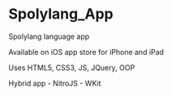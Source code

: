 # Spolylang_App
Spolylang language app

Available on iOS app store for iPhone and iPad

Uses HTML5, CSS3, JS, JQuery, OOP

Hybrid app - NitroJS - WKit 
